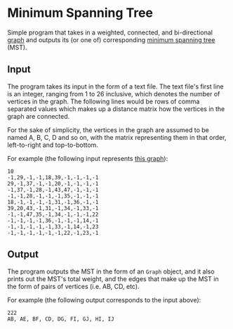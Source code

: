 # Minimum Spanning Tree

Simple program that takes in a weighted, connected, and bi-directional [graph](http://en.wikipedia.org/wiki/Graph_theory) and outputs its (or one of) corresponding [minimum spanning tree](http://en.wikipedia.org/wiki/Minimum_spanning_tree) (MST).

## Input

The program takes its input in the form of a text file. The text file's first line is an integer, ranging from 1 to 26 inclusive, which denotes the number of vertices in the graph. The following lines would be rows of comma separated values which makes up a distance matrix how the vertices in the graph are connected.

For the sake of simplicity, the vertices in the graph are assumed to be named A, B, C, D and so on, with the matrix representing them in that order, left-to-right and top-to-bottom.

For example (the following input represents [this graph](http://i.imgur.com/ef5kdbx.png)):

```
10
-1,29,-1,-1,18,39,-1,-1,-1,-1
29,-1,37,-1,-1,20,-1,-1,-1,-1
-1,37,-1,28,-1,43,47,-1,-1,-1
-1,-1,28,-1,-1,-1,35,-1,-1,-1
18,-1,-1,-1,-1,31,-1,36,-1,-1
39,20,43,-1,31,-1,34,-1,33,-1
-1,-1,47,35,-1,34,-1,-1,-1,22
-1,-1,-1,-1,36,-1,-1,-1,14,-1
-1,-1,-1,-1,-1,33,-1,14,-1,23
-1,-1,-1,-1,-1,-1,22,-1,23,-1
```

## Output

The program outputs the MST in the form of an `Graph` object, and it also prints out the MST's total weight, and the edges that make up the MST in the form of pairs of vertices (i.e. AB, CD, etc).

For example (the following output corresponds to the input above):

```
222
AB, AE, BF, CD, DG, FI, GJ, HI, IJ
```
